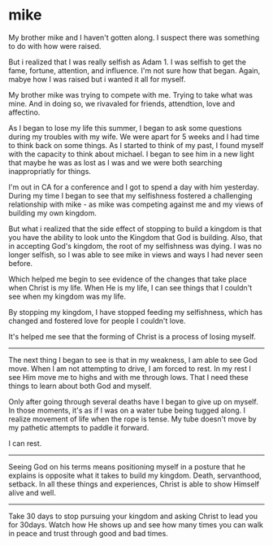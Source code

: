 # mike

My brother mike and I haven't gotten along. I suspect there was something to do with how were raised. 

But i realized that I was really selfish as Adam 1. I was selfish to get the fame, fortune, attention, and influence. I'm not sure how that began. Again, mabye how I was raised but i wanted it all for myself.

My brother mike was trying to compete with me. Trying to take what was mine. And in doing so, we rivavaled for friends, attendtion, love and affectino. 

As I began to lose my life this summer, I began to ask some questions during my troubles with my wife. We were apart for 5 weeks and I had time to think back on some things. As I started to think of my past, I found myself with the capacity to think about michael. I began to see him in a new light that maybe he was as lost as I was and we were both searching inappropriatly for things.

I'm out in CA for a conference and I got to spend a day with him yesterday. During my time I began to see that my selfishness fostered a challenging relationship with mike - as mike was competing against me and my views of building my own kingdom.

But what i realized that the side effect of stopping to build a kingdom is that you have the ability to look unto the Kingdom that God is building. Also, that in accepting God's kingdom, the root of my selfishness was dying. I was no longer selfish, so I was able to see mike in views and ways I had never seen before.

Which helped me begin to see evidence of the changes that take place when Christ is my life. When He is my life, I can see things that I couldn't see when my kingdom was my life. 

By stopping my kingdom, I have stopped feeding my selfishness, which has changed and fostered love for people I couldn't love.

It's helped me see that the forming of Christ is a process of losing myself.

--------


The next thing I began to see is that in my weakness, I am able to see God move. When I am not attempting to drive, I am forced to rest. In my rest I see Him move me to highs and with me through lows. That I need these things to learn about both God and myself. 

Only after going through several deaths have I began to give up on myself. In those moments, it's as if I was on a water tube being tugged along. I realize movement of life when the rope is tense. My tube doesn't move by my pathetic attempts to paddle it forward.

I can rest.

-----------

Seeing God on his terms means positioning myself in a posture that he explains is opposite what it takes to build my kingdom. Death, servanthood, setback. In all these things and experiences, Christ is able to show Himself alive and well. 

--------------

Take 30 days to stop pursuing your kingdom and asking Christ to lead you for 30days. Watch how He shows up and see how many times you can walk in peace and trust through good and bad times.

